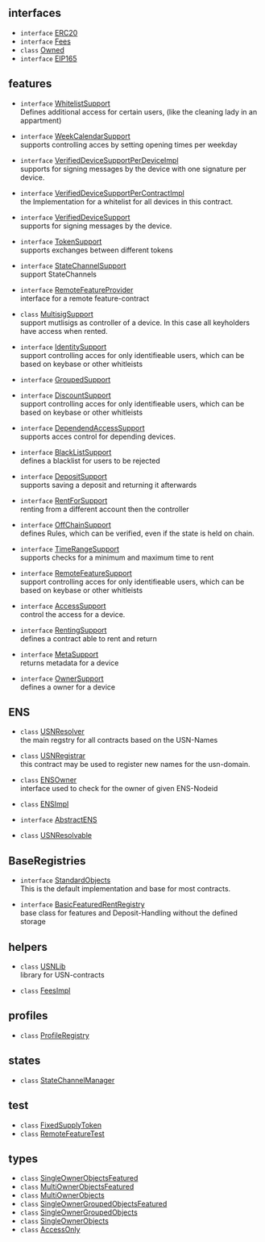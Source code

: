 
## interfaces

* `interface` [ERC20](https://github.com/slockit/usn-mvp/blob/develop/contracts/interfaces/README.md#interface-erc20)    
* `interface` [Fees](https://github.com/slockit/usn-mvp/blob/develop/contracts/interfaces/README.md#interface-fees)    
* `class` [Owned](https://github.com/slockit/usn-mvp/blob/develop/contracts/interfaces/README.md#class-owned)    
* `interface` [EIP165](https://github.com/slockit/usn-mvp/blob/develop/contracts/interfaces/README.md#interface-eip165)    

## features

* `interface` [WhitelistSupport](https://github.com/slockit/usn-mvp/blob/develop/contracts/features/README.md#interface-whitelistsupport)    
    Defines additional access for certain users, (like the cleaning lady in an appartment)    
    
* `interface` [WeekCalendarSupport](https://github.com/slockit/usn-mvp/blob/develop/contracts/features/README.md#interface-weekcalendarsupport)    
    supports controlling acces by setting opening times per weekday    
    
* `interface` [VerifiedDeviceSupportPerDeviceImpl](https://github.com/slockit/usn-mvp/blob/develop/contracts/features/README.md#interface-verifieddevicesupportperdeviceimpl)    
    supports for signing messages by the device with one signature per device.    
    
* `interface` [VerifiedDeviceSupportPerContractImpl](https://github.com/slockit/usn-mvp/blob/develop/contracts/features/README.md#interface-verifieddevicesupportpercontractimpl)    
    the Implementation for a whitelist for all devices in this contract.    
    
* `interface` [VerifiedDeviceSupport](https://github.com/slockit/usn-mvp/blob/develop/contracts/features/README.md#interface-verifieddevicesupport)    
    supports for signing messages by the device.    
    
* `interface` [TokenSupport](https://github.com/slockit/usn-mvp/blob/develop/contracts/features/README.md#interface-tokensupport)    
    supports exchanges between different tokens    
    
* `interface` [StateChannelSupport](https://github.com/slockit/usn-mvp/blob/develop/contracts/features/README.md#interface-statechannelsupport)    
    support  StateChannels    
    
* `interface` [RemoteFeatureProvider](https://github.com/slockit/usn-mvp/blob/develop/contracts/features/README.md#interface-remotefeatureprovider)    
    interface for a remote feature-contract    
    
* `class` [MultisigSupport](https://github.com/slockit/usn-mvp/blob/develop/contracts/features/README.md#class-multisigsupport)    
    support mutlisigs as controller of a device. In this case all keyholders have access when rented.    
    
* `interface` [IdentitySupport](https://github.com/slockit/usn-mvp/blob/develop/contracts/features/README.md#interface-identitysupport)    
    support controlling acces for only identifieable users, which can be based on keybase or other whitleists    
    
* `interface` [GroupedSupport](https://github.com/slockit/usn-mvp/blob/develop/contracts/features/README.md#interface-groupedsupport)    
* `interface` [DiscountSupport](https://github.com/slockit/usn-mvp/blob/develop/contracts/features/README.md#interface-discountsupport)    
    support controlling acces for only identifieable users, which can be based on keybase or other whitleists    
    
* `interface` [DependendAccessSupport](https://github.com/slockit/usn-mvp/blob/develop/contracts/features/README.md#interface-dependendaccesssupport)    
    supports acces control for depending devices.    
    
* `interface` [BlackListSupport](https://github.com/slockit/usn-mvp/blob/develop/contracts/features/README.md#interface-blacklistsupport)    
    defines a blacklist for users to be rejected    
    
* `interface` [DepositSupport](https://github.com/slockit/usn-mvp/blob/develop/contracts/features/README.md#interface-depositsupport)    
    supports saving a deposit and returning it afterwards    
    
* `interface` [RentForSupport](https://github.com/slockit/usn-mvp/blob/develop/contracts/features/README.md#interface-rentforsupport)    
    renting from a different account then the controller    
    
* `interface` [OffChainSupport](https://github.com/slockit/usn-mvp/blob/develop/contracts/features/README.md#interface-offchainsupport)    
    defines Rules, which can be verified, even if the state is held on chain.    
    
* `interface` [TimeRangeSupport](https://github.com/slockit/usn-mvp/blob/develop/contracts/features/README.md#interface-timerangesupport)    
    supports checks for a minimum and maximum time to rent    
    
* `interface` [RemoteFeatureSupport](https://github.com/slockit/usn-mvp/blob/develop/contracts/features/README.md#interface-remotefeaturesupport)    
    support controlling acces for only identifieable users, which can be based on keybase or other whitleists    
    
* `interface` [AccessSupport](https://github.com/slockit/usn-mvp/blob/develop/contracts/features/README.md#interface-accesssupport)    
    control the access for a device.    
    
* `interface` [RentingSupport](https://github.com/slockit/usn-mvp/blob/develop/contracts/features/README.md#interface-rentingsupport)    
    defines a contract able to rent and return    
    
* `interface` [MetaSupport](https://github.com/slockit/usn-mvp/blob/develop/contracts/features/README.md#interface-metasupport)    
    returns metadata for a device    
    
* `interface` [OwnerSupport](https://github.com/slockit/usn-mvp/blob/develop/contracts/features/README.md#interface-ownersupport)    
    defines a owner for a device    
    

## ENS

* `class` [USNResolver](https://github.com/slockit/usn-mvp/blob/develop/contracts/ENS/README.md#class-usnresolver)    
    the main regstry for all contracts based on the USN-Names    
    
* `class` [USNRegistrar](https://github.com/slockit/usn-mvp/blob/develop/contracts/ENS/README.md#class-usnregistrar)    
    this contract may be used to register new names for the usn-domain.    
    
* `class` [ENSOwner](https://github.com/slockit/usn-mvp/blob/develop/contracts/ENS/README.md#class-ensowner)    
    interface used to check for the owner of given ENS-Nodeid    
    
* `class` [ENSImpl](https://github.com/slockit/usn-mvp/blob/develop/contracts/ENS/README.md#class-ensimpl)    
* `interface` [AbstractENS](https://github.com/slockit/usn-mvp/blob/develop/contracts/ENS/README.md#interface-abstractens)    
* `class` [USNResolvable](https://github.com/slockit/usn-mvp/blob/develop/contracts/ENS/README.md#class-usnresolvable)    

## BaseRegistries

* `interface` [StandardObjects](https://github.com/slockit/usn-mvp/blob/develop/contracts/BaseRegistries/README.md#interface-standardobjects)    
    This is the default implementation and base for most contracts.    
    
* `interface` [BasicFeaturedRentRegistry](https://github.com/slockit/usn-mvp/blob/develop/contracts/BaseRegistries/README.md#interface-basicfeaturedrentregistry)    
    base class for features and Deposit-Handling without the defined storage    
    

## helpers

* `class` [USNLib](https://github.com/slockit/usn-mvp/blob/develop/contracts/helpers/README.md#class-usnlib)    
    library for USN-contracts    
    
* `class` [FeesImpl](https://github.com/slockit/usn-mvp/blob/develop/contracts/helpers/README.md#class-feesimpl)    

## profiles

* `class` [ProfileRegistry](https://github.com/slockit/usn-mvp/blob/develop/contracts/profiles/README.md#class-profileregistry)    

## states

* `class` [StateChannelManager](https://github.com/slockit/usn-mvp/blob/develop/contracts/states/README.md#class-statechannelmanager)    

## test

* `class` [FixedSupplyToken](https://github.com/slockit/usn-mvp/blob/develop/contracts/test/README.md#class-fixedsupplytoken)    
* `class` [RemoteFeatureTest](https://github.com/slockit/usn-mvp/blob/develop/contracts/test/README.md#class-remotefeaturetest)    

## types

* `class` [SingleOwnerObjectsFeatured](https://github.com/slockit/usn-mvp/blob/develop/contracts/types/README.md#class-singleownerobjectsfeatured)    
* `class` [MultiOwnerObjectsFeatured](https://github.com/slockit/usn-mvp/blob/develop/contracts/types/README.md#class-multiownerobjectsfeatured)    
* `class` [MultiOwnerObjects](https://github.com/slockit/usn-mvp/blob/develop/contracts/types/README.md#class-multiownerobjects)    
* `class` [SingleOwnerGroupedObjectsFeatured](https://github.com/slockit/usn-mvp/blob/develop/contracts/types/README.md#class-singleownergroupedobjectsfeatured)    
* `class` [SingleOwnerGroupedObjects](https://github.com/slockit/usn-mvp/blob/develop/contracts/types/README.md#class-singleownergroupedobjects)    
* `class` [SingleOwnerObjects](https://github.com/slockit/usn-mvp/blob/develop/contracts/types/README.md#class-singleownerobjects)    
* `class` [AccessOnly](https://github.com/slockit/usn-mvp/blob/develop/contracts/types/README.md#class-accessonly)    
